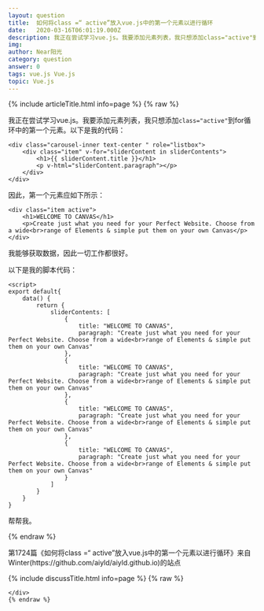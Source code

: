 ```yaml
---
layout: question
title:  如何将class =“ active”放入vue.js中的第一个元素以进行循环
date:   2020-03-16T06:01:19.000Z
description: 我正在尝试学习vue.js。我要添加元素列表，我只想添加class="active"到for循环中的第一个元素。以下是我的代码：<div class=...
img: 
author: Near阳光
category: question
answer: 0
tags: vue.js Vue.js
topic: Vue.js
---
```

<div class="article-root">
  <div class="article">
    {% include articleTitle.html info=page %}
    {% raw %}
    <div class="article-content"><p><font style="vertical-align: inherit;"><font style="vertical-align: inherit;">我正在尝试学习vue.js。</font><font style="vertical-align: inherit;">我要添加元素列表，我只想添加</font></font><code>class="active"</code><font style="vertical-align: inherit;"><font style="vertical-align: inherit;">到for循环中的第一个元素。</font><font style="vertical-align: inherit;">以下是我的代码：</font></font></p>

<pre><code>&lt;div class="carousel-inner text-center " role="listbox"&gt;<font></font>
    &lt;div class="item" v-for="sliderContent in sliderContents"&gt;<font></font>
        &lt;h1&gt;{{ sliderContent.title }}&lt;/h1&gt;<font></font>
        &lt;p v-html="sliderContent.paragraph"&gt;&lt;/p&gt;<font></font>
    &lt;/div&gt;<font></font>
&lt;/div&gt;<font></font>
</code></pre>

<p><font style="vertical-align: inherit;"><font style="vertical-align: inherit;">因此，第一个元素应如下所示：</font></font></p>

<pre><code>&lt;div class="item active"&gt;<font></font>
    &lt;h1&gt;WELCOME TO CANVAS&lt;/h1&gt;<font></font>
    &lt;p&gt;Create just what you need for your Perfect Website. Choose from a wide&lt;br&gt;range of Elements &amp; simple put them on your own Canvas&lt;/p&gt;<font></font>
&lt;/div&gt;<font></font>
</code></pre>

<p><font style="vertical-align: inherit;"><font style="vertical-align: inherit;">我能够获取数据，因此一切工作都很好。</font></font></p>

<p><font style="vertical-align: inherit;"><font style="vertical-align: inherit;">以下是我的脚本代码：</font></font></p>

<pre><code>&lt;script&gt;<font></font>
export default{<font></font>
    data() {<font></font>
        return {<font></font>
            sliderContents: [<font></font>
                {<font></font>
                    title: "WELCOME TO CANVAS",<font></font>
                    paragraph: "Create just what you need for your Perfect Website. Choose from a wide&lt;br&gt;range of Elements &amp; simple put them on your own Canvas"<font></font>
                },<font></font>
                {<font></font>
                    title: "WELCOME TO CANVAS",<font></font>
                    paragraph: "Create just what you need for your Perfect Website. Choose from a wide&lt;br&gt;range of Elements &amp; simple put them on your own Canvas"<font></font>
                },<font></font>
                {<font></font>
                    title: "WELCOME TO CANVAS",<font></font>
                    paragraph: "Create just what you need for your Perfect Website. Choose from a wide&lt;br&gt;range of Elements &amp; simple put them on your own Canvas"<font></font>
                },<font></font>
                {<font></font>
                    title: "WELCOME TO CANVAS",<font></font>
                    paragraph: "Create just what you need for your Perfect Website. Choose from a wide&lt;br&gt;range of Elements &amp; simple put them on your own Canvas"<font></font>
                }<font></font>
            ]<font></font>
        }<font></font>
    }<font></font>
}<font></font>
</code></pre>

<p></p>

<p><font style="vertical-align: inherit;"><font style="vertical-align: inherit;">帮帮我。</font></font></p></div>
    {% endraw %}
  </div>
  <p class="winter_mark">第1724篇《如何将class =“ active”放入vue.js中的第一个元素以进行循环》来自Winter(https://github.com/aiyld/aiyld.github.io)的站点</p>
  <div class="discuss-wrapper">
    {% include discussTitle.html info=page %}
    {% raw %}
    <div class="discuss-list">
    
    </div>
    {% endraw %}
  </div>
<div>
